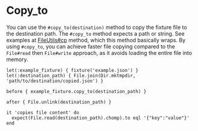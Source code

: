 # Copy_to

You can use the `#copy_to(destination)` method to copy the fixture file to the destination path. The `#copy_to` method expects a path or string. See examples at [FileUtils#cp](https://rubyapi.org/3.3/o/fileutils#method-i-cp) method, which this method basically wraps. By using `#copy_to`, you can achieve faster file copying compared to the `File#read` then `File#write` approach, as it avoids loading the entire file into memory.

```rspec
let(:example_fixture) { fixture('example.json') }
let(:destination_path) { File.join(Dir.mktmpdir, 'path/to/destination/copied.json') }

before { example_fixture.copy_to(destination_path) }

after { File.unlink(destination_path) }

it 'copies file content' do
  expect(File.read(destination_path).chomp).to eql '{"key":"value"}'
end
```
